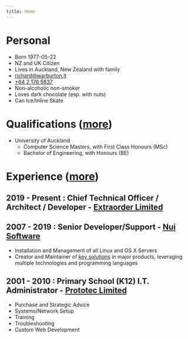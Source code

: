 ```yaml
---
title: Home
---
```


# Personal
- Born 1977-05-22
- NZ and UK Citizen
- Lives in Auckland, New Zealand with family
- [&#114;&#105;&#99;&#104;&#97;&#114;&#100;&#64;&#119;&#97;&#114;&#98;&#117;&#114;&#116;&#111;&#110;&#46;&#105;&#116;](&#109;&#97;&#105;&#108;&#116;&#111;&#58;&#114;&#105;&#99;&#104;&#97;&#114;&#100;&#64;&#119;&#97;&#114;&#98;&#117;&#114;&#116;&#111;&#110;&#46;&#105;&#116;)  
- [+64 2 176 5837](tel:+6421765837)
- Non-alcoholic non-smoker
- Loves dark chocolate (esp. with nuts)
- Can Ice/Inline Skate

# Qualifications ([more](education.md))

- University of Auckland
    - Computer Science Masters, with First Class Honours (MSc)
    - Bachelor of Engineering, with Honours (BE)


# Experience ([more](work.md))

## 2019 - Present : Chief Technical Officer / Architect / Developer - [Extraorder Limited](https://extraorder.app)

## 2007 - 2019 : Senior Developer/Support - [Nui Software](http://nui.global)
- Installation and Management of all Linux and OS X Servers</li>
- Creator and Maintainer of [key solutions](skills.mh#skagerrak) in major products, leveraging multiple technologies and programming languages

## 2001 - 2010 : Primary School (K12)  I.T. Administrator - [Prototec Limited](http://www.prototec.co.nz)
- Purchase and Strategic Advice
- Systems/Network Setup
- Training
- Troubleshooting
- Custom Web Development


